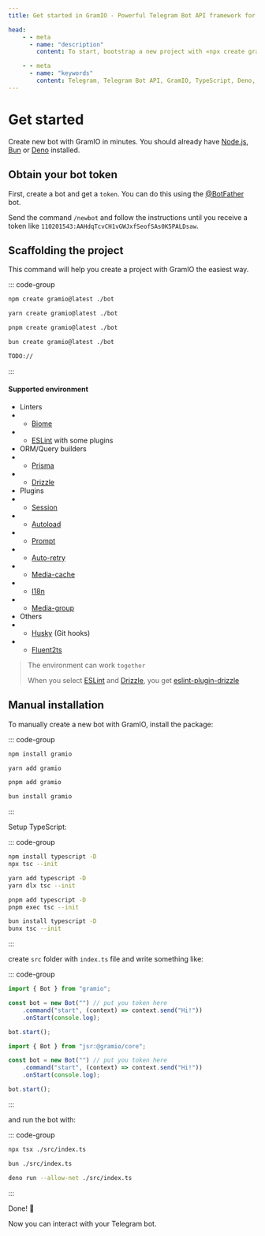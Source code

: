 ```yaml
---
title: Get started in GramIO - Powerful Telegram Bot API framework for TypeScript/JavaScript

head:
    - - meta
      - name: "description"
        content: To start, bootstrap a new project with «npx create gramio bot-dir» and start the development with «npm run dev». This is all it needs to do a quick start or get started with GramIO.

    - - meta
      - name: "keywords"
        content: Telegram, Telegram Bot API, GramIO, TypeScript, Deno, Bun, Node.JS, Nodejs, How to build a bot, create, scaffold, best framework, start
---
```


# Get started

Create new bot with GramIO in minutes. You should already have [Node.js](https://nodejs.org/), [Bun](https://bun.sh/) or [Deno](https://deno.com/) installed.

## Obtain your bot token

First, create a bot and get a `token`. You can do this using the [@BotFather](https://t.me/BotFather) bot.

Send the command `/newbot` and follow the instructions until you receive a token like `110201543:AAHdqTcvCH1vGWJxfSeofSAs0K5PALDsaw`.

## Scaffolding the project

This command will help you create a project with GramIO the easiest way.

::: code-group

```bash [npm]
npm create gramio@latest ./bot
```

```bash [yarn]
yarn create gramio@latest ./bot
```

```bash [pnpm]
pnpm create gramio@latest ./bot
```

```bash [bun]
bun create gramio@latest ./bot
```

```bash [deno]
TODO://
```

:::

#### Supported environment

-   Linters
-   -   [Biome](https://biomejs.dev/)
-   -   [ESLint](https://eslint.org/) with some plugins
-   ORM/Query builders
-   -   [Prisma](https://www.prisma.io/)
-   -   [Drizzle](https://orm.drizzle.team/)
-   Plugins
-   -   [Session](https://gramio.dev/plugins/official/session)
-   -   [Autoload](https://gramio.dev/plugins/official/autoload)
-   -   [Prompt](https://gramio.dev/plugins/official/prompt)
-   -   [Auto-retry](https://gramio.dev/plugins/official/auto-retry)
-   -   [Media-cache](https://gramio.dev/plugins/official/media-cache)
-   -   [I18n](https://gramio.dev/plugins/official/i18n)
-   -   [Media-group](https://gramio.dev/plugins/official/media-group)
-   Others
-   -   [Husky](https://typicode.github.io/husky/) (Git hooks)
-   -   [Fluent2ts](https://github.com/kravetsone/fluent2ts)

> The environment can work `together`
>
> When you select [ESLint](https://eslint.org/) and [Drizzle](https://orm.drizzle.team/), you get [eslint-plugin-drizzle](https://orm.drizzle.team/docs/eslint-plugin)

## Manual installation

To manually create a new bot with GramIO, install the package:

::: code-group

```bash [npm]
npm install gramio
```

```bash [yarn]
yarn add gramio
```

```bash [pnpm]
pnpm add gramio
```

```bash [bun]
bun install gramio
```

:::

Setup TypeScript:

::: code-group

```bash [npm]
npm install typescript -D
npx tsc --init
```

```bash [yarn]
yarn add typescript -D
yarn dlx tsc --init
```

```bash [pnpm]
pnpm add typescript -D
pnpm exec tsc --init
```

```bash [bun]
bun install typescript -D
bunx tsc --init
```

:::

create `src` folder with `index.ts` file and write something like:

::: code-group

```ts twoslash [Bun or Node.js]
import { Bot } from "gramio";

const bot = new Bot("") // put you token here
    .command("start", (context) => context.send("Hi!"))
    .onStart(console.log);

bot.start();
```

```ts [Deno]
import { Bot } from "jsr:@gramio/core";

const bot = new Bot("") // put you token here
    .command("start", (context) => context.send("Hi!"))
    .onStart(console.log);

bot.start();
```

:::

and run the bot with:

::: code-group

```bash [tsx]
npx tsx ./src/index.ts
```

```bash [bun]
bun ./src/index.ts
```

```bash [deno]
deno run --allow-net ./src/index.ts
```

:::

Done! 🎉

Now you can interact with your Telegram bot.
